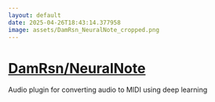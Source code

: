 ```yaml
---
layout: default
date: 2025-04-26T18:43:14.377958
image: assets/DamRsn_NeuralNote_cropped.png
---
```


# [DamRsn/NeuralNote](https://github.com/DamRsn/NeuralNote)

Audio plugin for converting audio to MIDI using deep learning
